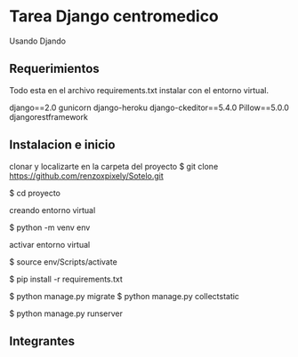 # Tarea Django centromedico



Usando
Djando



## Requerimientos

Todo esta en el archivo requirements.txt instalar con el entorno virtual.

django==2.0
gunicorn
django-heroku
django-ckeditor==5.4.0
Pillow==5.0.0
djangorestframework

## Instalacion e inicio
clonar y localizarte en la carpeta del proyecto
$ git clone https://github.com/renzoxpixely/Sotelo.git

$ cd proyecto

creando entorno virtual

$ python -m venv env

activar entorno virtual

$ source env/Scripts/activate

$ pip install -r requirements.txt



$ python manage.py migrate
$ python manage.py collectstatic

$ python manage.py runserver

## Integrantes


